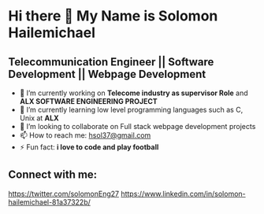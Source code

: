 # Hi there 👋 My Name is Solomon Hailemichael


## Telecommunication Engineer || Software Development || Webpage Development 


- 🔭 I’m currently working on **Telecome industry as supervisor Role** and **ALX SOFTWARE ENGINEERING PROJECT**
- 🌱 I’m currently learning low level programming  languages such as C, Unix at **ALX** 
- 👯 I’m looking to collaborate on Full stack webpage development projects
- 📫 How to reach me: hsol37@gmail.com
- ⚡ Fun fact: **i love to code and play football**

## Connect with me:
 https://twitter.com/solomonEng27
 https://www.linkedin.com/in/solomon-hailemichael-81a37322b/


